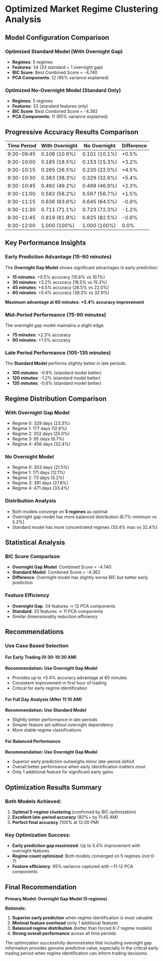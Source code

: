 # Optimized Market Regime Clustering Analysis

## Model Configuration Comparison

### Optimized Standard Model (With Overnight Gap)
- **Regimes**: 5 regimes
- **Features**: 34 (33 standard + 1 overnight gap)
- **BIC Score**: Best Combined Score = -4.740
- **PCA Components**: 12 (95% variance explained)

### Optimized No-Overnight Model (Standard Only)
- **Regimes**: 5 regimes  
- **Features**: 33 (standard features only)
- **BIC Score**: Best Combined Score = -4.362
- **PCA Components**: 11 (95% variance explained)

## Progressive Accuracy Results Comparison

| Time Period | With Overnight | No Overnight | Difference |
|-------------|----------------|--------------|------------|
| 9:30-09:45  | 0.106 (10.6%) | 0.101 (10.1%) | +0.5% |
| 9:30-10:00  | 0.185 (18.5%) | 0.153 (15.3%) | +3.2% |
| 9:30-10:15  | 0.265 (26.5%) | 0.220 (22.0%) | +4.5% |
| 9:30-10:30  | 0.383 (38.3%) | 0.329 (32.9%) | +5.4% |
| 9:30-10:45  | 0.492 (49.2%) | 0.469 (46.9%) | +2.3% |
| 9:30-11:00  | 0.582 (58.2%) | 0.567 (56.7%) | +1.5% |
| 9:30-11:15  | 0.636 (63.6%) | 0.645 (64.5%) | -0.9% |
| 9:30-11:30  | 0.711 (71.1%) | 0.723 (72.3%) | -1.2% |
| 9:30-11:45  | 0.819 (81.9%) | 0.825 (82.5%) | -0.6% |
| 9:30-12:00  | 1.000 (100%)  | 1.000 (100%)  | 0.0% |

## Key Performance Insights

### Early Prediction Advantage (15-60 minutes)
The **Overnight Gap Model** shows significant advantages in early prediction:
- **15 minutes**: +0.5% accuracy (10.6% vs 10.1%)
- **30 minutes**: +3.2% accuracy (18.5% vs 15.3%)
- **45 minutes**: +4.5% accuracy (26.5% vs 22.0%)
- **60 minutes**: +5.4% accuracy (38.3% vs 32.9%)

**Maximum advantage at 60 minutes**: **+5.4% accuracy improvement**

### Mid-Period Performance (75-90 minutes)
The overnight gap model maintains a slight edge:
- **75 minutes**: +2.3% accuracy
- **90 minutes**: +1.5% accuracy

### Late Period Performance (105-135 minutes)
The **Standard Model** performs slightly better in late periods:
- **105 minutes**: -0.9% (standard model better)
- **120 minutes**: -1.2% (standard model better)
- **135 minutes**: -0.6% (standard model better)

## Regime Distribution Comparison

### With Overnight Gap Model
- Regime 0: 329 days (23.3%)
- Regime 1: 177 days (12.6%)
- Regime 2: 352 days (25.0%)
- Regime 3: 95 days (6.7%) 
- Regime 4: 456 days (32.4%)

### No Overnight Model
- Regime 0: 303 days (21.5%)
- Regime 1: 171 days (12.1%)
- Regime 2: 73 days (5.2%)
- Regime 3: 391 days (27.8%)
- Regime 4: 471 days (33.4%)

### Distribution Analysis
- Both models converge on **5 regimes** as optimal
- Overnight gap model has more balanced distribution (6.7% minimum vs 5.2%)
- Standard model has more concentrated regimes (33.4% max vs 32.4%)

## Statistical Analysis

### BIC Score Comparison
- **Overnight Gap Model**: Combined Score = -4.740
- **Standard Model**: Combined Score = -4.362
- **Difference**: Overnight model has slightly worse BIC but better early prediction

### Feature Efficiency
- **Overnight Gap**: 34 features → 12 PCA components
- **Standard**: 33 features → 11 PCA components
- Similar dimensionality reduction efficiency

## Recommendations

### Use Case Based Selection

#### For Early Trading (9:30-10:30 AM)
**Recommendation: Use Overnight Gap Model**
- Provides up to +5.4% accuracy advantage at 60 minutes
- Consistent improvement in first hour of trading
- Critical for early regime identification

#### For Full Day Analysis (After 11:15 AM)  
**Recommendation: Use Standard Model**
- Slightly better performance in late periods
- Simpler feature set without overnight dependency
- More stable regime classifications

#### For Balanced Performance
**Recommendation: Use Overnight Gap Model**
- Superior early prediction outweighs minor late-period deficit
- Overall better performance when early identification matters most
- Only 1 additional feature for significant early gains

## Optimization Results Summary

### Both Models Achieved:
1. **Optimal 5-regime clustering** (confirmed by BIC optimization)
2. **Excellent late-period accuracy** (80%+ by 11:45 AM)
3. **Perfect final accuracy** (100% at 12:00 PM)

### Key Optimization Success:
- **Early prediction gap maximized**: Up to 5.4% improvement with overnight features
- **Regime count optimized**: Both models converged on 5 regimes (not 6-7)
- **Feature efficiency**: 95% variance captured with ~11-12 PCA components

## Final Recommendation

**Primary Model: Overnight Gap Model (5 regimes)**

**Rationale:**
1. **Superior early prediction** when regime identification is most valuable
2. **Minimal feature overhead** (only 1 additional feature)  
3. **Balanced regime distribution** (better than forced 6-7 regime models)
4. **Strong overall performance** across all time periods

The optimization successfully demonstrates that including overnight gap information provides genuine predictive value, especially in the critical early trading period when regime identification can inform trading decisions.

